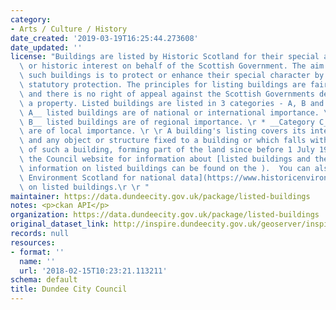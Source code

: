 ```yaml
---
category:
- Arts / Culture / History
date_created: '2019-03-19T16:25:44.273608'
date_updated: ''
license: "Buildings are listed by Historic Scotland for their special architectural\
  \ or historic interest on behalf of the Scottish Government. The aim of listing\
  \ such buildings is to protect or enhance their special character by affording them\
  \ statutory protection. The principles for listing buildings are fairly complex\
  \ and there is no right of appeal against the Scottish Governments decision to list\
  \ a property. Listed buildings are listed in 3 categories - A, B and C;\r \r * __Category\
  \ A__ listed buildings are of national or international importance. \r * __Category\
  \ B__ listed buildings are of regional importance. \r * __Category C__ buildings\
  \ are of local importance. \r \r A building's listing covers its interior, exterior\
  \ and any object or structure fixed to a building or which falls within the curtilage\
  \ of such a building, forming part of the land since before 1 July 1948.\r \r Visit\
  \ the Council website for information about [listed buildings and the planning process](Further\
  \ information on listed buildings can be found on the ).  You can also visit [Historic\
  \ Environment Scotland for national data](https://www.historicenvironment.scot/advice-and-support/listing-scheduling-and-designations/listed-buildings/search-for-a-listed-building/)\
  \ on listed buildings.\r \r "
maintainer: https://data.dundeecity.gov.uk/package/listed-buildings
notes: <p>ckan API</p>
organization: https://data.dundeecity.gov.uk/package/listed-buildings
original_dataset_link: http://inspire.dundeecity.gov.uk/geoserver/inspire/wms?service=Wms&version=1.3.0&request=getCapabilities
records: null
resources:
- format: ''
  name: ''
  url: '2018-02-15T10:23:21.113211'
schema: default
title: Dundee City Council
---
```

